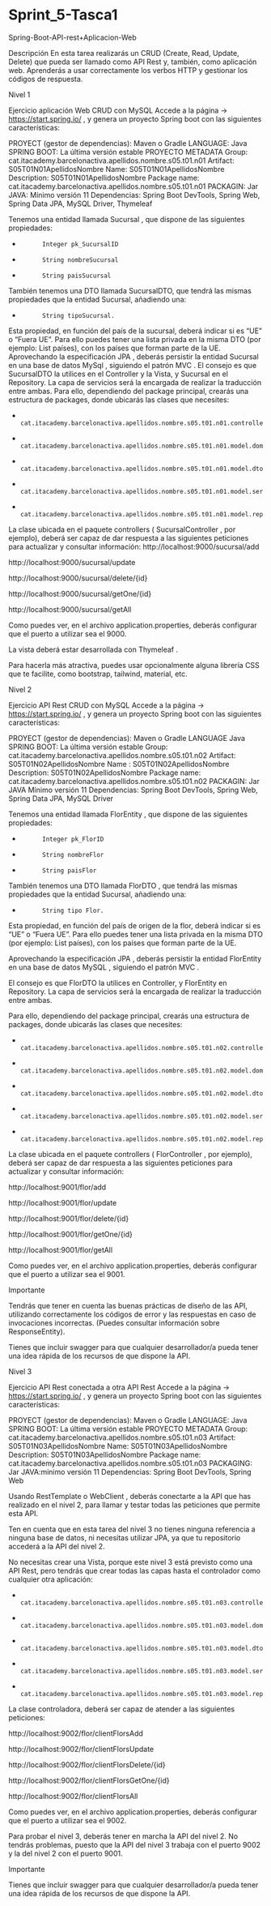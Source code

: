 # Sprint_5-Tasca1
Spring-Boot-API-rest+Aplicacion-Web

Descripción
En esta tarea realizarás un CRUD (Create, Read, Update, Delete) que pueda ser llamado como API Rest y, también, como aplicación web.
Aprenderás a usar correctamente los verbos HTTP y gestionar los códigos de respuesta.

Nivel 1

Ejercicio aplicación Web CRUD con MySQL
Accede a la página  -> https://start.spring.io/ , y genera un proyecto Spring boot con las siguientes características:

PROYECT  (gestor de dependencias): Maven o Gradle
LANGUAGE: Java
SPRING BOOT: La última versión estable
PROYECTO METADATA
Group: cat.itacademy.barcelonactiva.apellidos.nombre.s05.t01.n01
Artifact: S05T01N01ApellidosNombre
Name: S05T01N01ApellidosNombre
Description: S05T01N01ApellidosNombre
Package name: cat.itacademy.barcelonactiva.apellidos.nombre.s05.t01.n01
PACKAGIN: Jar
JAVA: Mínimo versión 11 
Dependencias: Spring Boot DevTools, Spring Web, Spring Data JPA, MySQL Driver, Thymeleaf

Tenemos una entidad llamada  Sucursal , que dispone de las siguientes propiedades:
-           Integer pk_SucursalID
-           String nombreSucursal
-           String paisSucursal
También tenemos una DTO llamada SucursalDTO, que tendrá las mismas propiedades que la entidad Sucursal, añadiendo una:
-           String tipoSucursal.
Esta propiedad, en función del país de la sucursal, deberá indicar si es “UE” o “Fuera UE”. Para ello puedes tener una lista privada en la misma DTO (por ejemplo: List<String> países), con los países que forman parte de la UE.
Aprovechando la especificación  JPA , deberás persistir la entidad  Sucursal  en una base de datos  MySql , siguiendo el patrón  MVC .
El consejo es que  SucursalDTO  la utilices en el Controller y la Vista, y  Sucursal  en el Repository. La capa de servicios será la encargada de realizar la traducción entre ambas.
Para ello, dependiendo del package principal, crearás una estructura de packages, donde ubicarás las clases que necesites:
-           cat.itacademy.barcelonactiva.apellidos.nombre.s05.t01.n01.controllers
-           cat.itacademy.barcelonactiva.apellidos.nombre.s05.t01.n01.model.domain
-           cat.itacademy.barcelonactiva.apellidos.nombre.s05.t01.n01.model.dto
-           cat.itacademy.barcelonactiva.apellidos.nombre.s05.t01.n01.model.services
-           cat.itacademy.barcelonactiva.apellidos.nombre.s05.t01.n01.model.repository

La clase ubicada en el paquete controllers ( SucursalController , por ejemplo), deberá ser capaz de dar respuesta a las siguientes peticiones para actualizar y consultar información:
http://localhost:9000/sucursal/add
  
http://localhost:9000/sucursal/update
  
http://localhost:9000/sucursal/delete/{id}
  
http://localhost:9000/sucursal/getOne/{id}

http://localhost:9000/sucursal/getAll

Como puedes ver, en el archivo application.properties, deberás configurar que el puerto a utilizar sea el 9000.

La vista deberá estar desarrollada con  Thymeleaf .

Para hacerla más atractiva, puedes usar opcionalmente alguna librería CSS que te facilite, como bootstrap, tailwind, material, etc.

Nivel 2

Ejercicio API Rest CRUD con MySQL
Accede a la página  -> https://start.spring.io/ , y genera un proyecto Spring boot con las siguientes características:

PROYECT  (gestor de dependencias): Maven o Gradle
LANGUAGE Java
SPRING BOOT: La última versión estable
Group: cat.itacademy.barcelonactiva.apellidos.nombre.s05.t01.n02
Artifact: S05T01N02ApellidosNombre
Name : S05T01N02ApellidosNombre
Description: S05T01N02ApellidosNombre
Package name: cat.itacademy.barcelonactiva.apellidos.nombre.s05.t01.n02
PACKAGIN: Jar
JAVA Mínimo versión 11 
Dependencias: Spring Boot DevTools, Spring Web, Spring Data JPA, MySQL Driver

Tenemos una entidad llamada  FlorEntity , que dispone de las siguientes propiedades:

-           Integer pk_FlorID

-           String nombreFlor

-           String paisFlor

 

También tenemos una DTO llamada  FlorDTO , que tendrá las mismas propiedades que la entidad Sucursal, añadiendo una:

-           String tipo Flor.

Esta propiedad, en función del país de origen de la flor, deberá indicar si es “UE” o “Fuera UE”. Para ello puedes tener una lista privada en la misma DTO (por ejemplo: List<String> países), con los países que forman parte de la UE.

Aprovechando la especificación  JPA , deberás persistir la entidad  FlorEntity  en una base de datos  MySQL , siguiendo el patrón  MVC .

El consejo es que  FlorDTO  la utilices en Controller, y  FlorEntity  en Repository. La capa de servicios será la encargada de realizar la traducción entre ambas.

Para ello, dependiendo del package principal, crearás una estructura de packages, donde ubicarás las clases que necesites:

-           cat.itacademy.barcelonactiva.apellidos.nombre.s05.t01.n02.controllers

-           cat.itacademy.barcelonactiva.apellidos.nombre.s05.t01.n02.model.domain

-           cat.itacademy.barcelonactiva.apellidos.nombre.s05.t01.n02.model.dto

-           cat.itacademy.barcelonactiva.apellidos.nombre.s05.t01.n02.model.services

-           cat.itacademy.barcelonactiva.apellidos.nombre.s05.t01.n02.model.repository

La clase ubicada en el paquete controllers ( FlorController , por ejemplo), deberá ser capaz de dar respuesta a las siguientes peticiones para actualizar y consultar información:

http://localhost:9001/flor/add

http://localhost:9001/flor/update

http://localhost:9001/flor/delete/{id}

http://localhost:9001/flor/getOne/{id}

http://localhost:9001/flor/getAll

Como puedes ver, en el archivo application.properties, deberás configurar que el puerto a utilizar sea el 9001.

Importante

Tendrás que tener en cuenta las buenas prácticas de diseño de las API, utilizando correctamente los códigos de error y las respuestas en caso de invocaciones incorrectas. (Puedes consultar información sobre ResponseEntity).

Tienes que incluir  swagger  para que cualquier desarrollador/a pueda tener una idea rápida de los recursos de que dispone la API.

Nivel 3

Ejercicio API Rest conectada a otra API Rest
Accede a la página  -> https://start.spring.io/ , y genera un proyecto Spring boot con las siguientes características:

PROYECT  (gestor de dependencias): Maven o Gradle
LANGUAGE: Java
SPRING BOOT: La última versión estable
PROYECTO METADATA
Group: cat.itacademy.barcelonactiva.apellidos.nombre.s05.t01.n03
Artifact: S05T01N03ApellidosNombre
Name: S05T01N03ApellidosNombre
Description: S05T01N03ApellidosNombre
Package name: cat.itacademy.barcelonactiva.apellidos.nombre.s05.t01.n03
PACKAGING: Jar
JAVA:minimo versión 11 
Dependencias: Spring Boot DevTools, Spring Web

Usando  RestTemplate  o  WebClient , deberás conectarte a la API que has realizado en el nivel 2, para llamar y testar todas las peticiones que permite esta API.

Ten en cuenta que en esta tarea del nivel 3 no tienes ninguna referencia a ninguna base de datos, ni necesitas utilizar JPA, ya que tu repositorio accederá a la API del nivel 2.

No necesitas crear una Vista, porque este nivel 3 está previsto como una API Rest, pero tendrás que crear todas las capas hasta el controlador como cualquier otra aplicación:

-           cat.itacademy.barcelonactiva.apellidos.nombre.s05.t01.n03.controllers

-           cat.itacademy.barcelonactiva.apellidos.nombre.s05.t01.n03.model.domain

-           cat.itacademy.barcelonactiva.apellidos.nombre.s05.t01.n03.model.dto

-           cat.itacademy.barcelonactiva.apellidos.nombre.s05.t01.n03.model.services

-           cat.itacademy.barcelonactiva.apellidos.nombre.s05.t01.n03.model.repository

 

La clase controladora, deberá ser capaz de atender a las siguientes peticiones:

http://localhost:9002/flor/clientFlorsAdd

http://localhost:9002/flor/clientFlorsUpdate

http://localhost:9002/flor/clientFlorsDelete/{id}

http://localhost:9002/flor/clientFlorsGetOne/{id}

http://localhost:9002/flor/clientFlorsAll

Como puedes ver, en el archivo application.properties, deberás configurar que el puerto a utilizar sea el 9002.

Para probar el nivel 3, deberás tener en marcha la API del nivel 2. No tendrás problemas, puesto que la API del nivel 3 trabaja con el puerto 9002 y la del nivel 2 con el puerto 9001.

Importante

Tienes que incluir  swagger  para que cualquier desarrollador/a pueda tener una idea rápida de los recursos de que dispone la API.
